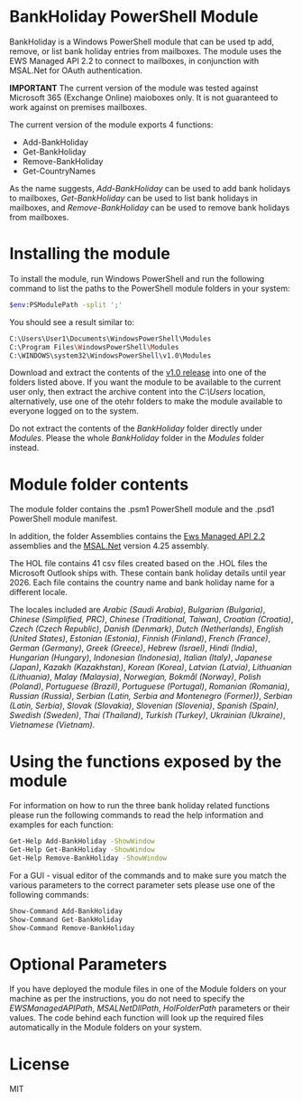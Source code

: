 # BankHoliday PowerShell Module

BankHoliday is a Windows PowerShell module that can be used tp add, remove, or list bank holiday entries from mailboxes. The module uses the EWS Managed API 2.2 to connect to mailboxes, in conjunction with MSAL.Net for OAuth authentication. 

**IMPORTANT** The current version of the module was tested against Microsoft 365 (Exchange Online) maioboxes only. It is not guaranteed to work against on premises mailboxes. 

The current version of the module exports 4 functions:
- Add-BankHoliday
- Get-BankHoliday
- Remove-BankHoliday
- Get-CountryNames

As the name suggests, *Add-BankHoliday* can be used to add bank holidays to mailboxes, *Get-BankHoliday* can be used to list bank holidays in mailboxes, and *Remove-BankHoliday* can be used to remove bank holidays from mailboxes. 

# Installing the module

To install the module, run Windows PowerShell and run the following command to list the paths to the PowerShell module folders in your system:
```sh
$env:PSModulePath -split ';'
```

You should see a result similar to:

```sh
C:\Users\User1\Documents\WindowsPowerShell\Modules
C:\Program Files\WindowsPowerShell\Modules
C:\WINDOWS\system32\WindowsPowerShell\v1.0\Modules
```

Download and extract the contents of the [v1.0 release](https://github.com/andreighita/BankHolidayPowershellModule/files/5972306/BankHoliday_v1.0.zip) into one of the folders listed above. 
If you want the module to be available to the current user only, then extract the archive content into the *C:\Users* location, alternatively, use one of the otehr folders to make the module available to everyone logged on to the system. 

Do not extract the contents of the *BankHoliday* folder directly under *Modules*. Please the whole *BankHoliday* folder in the *Modules* folder instead.

# Module folder contents

The module folder contains the .psm1 PowerShell module and the .psd1 PowerShell module manifest. 

In addition, the folder Assemblies contains the [Ews Managed API 2.2](https://www.microsoft.com/en-us/download/details.aspx?id=42951) assemblies and the [MSAL.Net](https://www.nuget.org/packages/Microsoft.Identity.Client) version 4.25 assembly. 

The HOL file contains 41 csv files created based on the .HOL files the Microsoft Outlook ships with. These contain bank holiday details until year 2026. Each file contains the country name and bank holiday name for a different locale. 

The locales included are *Arabic (Saudi Arabia)*, *Bulgarian (Bulgaria)*, *Chinese (Simplified,  PRC)*, *Chinese (Traditional,  Taiwan)*, *Croatian (Croatia)*, *Czech (Czech Republic)*, *Danish (Denmark)*, *Dutch (Netherlands)*, *English (United States)*, *Estonian (Estonia)*, *Finnish (Finland)*, *French (France)*, *German (Germany)*, *Greek (Greece)*, *Hebrew (Israel)*, *Hindi (India)*, *Hungarian (Hungary)*, *Indonesian (Indonesia)*, *Italian (Italy)*, *Japanese (Japan)*, *Kazakh (Kazakhstan)*, *Korean (Korea)*, *Latvian (Latvia)*, *Lithuanian (Lithuania)*, *Malay (Malaysia)*, *Norwegian,  Bokmål (Norway)*, *Polish (Poland)*, *Portuguese (Brazil)*, *Portuguese (Portugal)*, *Romanian (Romania)*, *Russian (Russia)*, *Serbian (Latin,  Serbia and Montenegro (Former))*, *Serbian (Latin,  Serbia)*, *Slovak (Slovakia)*, *Slovenian (Slovenia)*, *Spanish (Spain)*, *Swedish (Sweden)*, *Thai (Thailand)*, *Turkish (Turkey)*, *Ukrainian (Ukraine)*, *Vietnamese (Vietnam)*.

# Using the functions exposed by the module

For information on how to run the three bank holiday related functions please run the following commands to read the help information and examples for each function:

```sh
Get-Help Add-BankHoliday -ShowWindow
Get-Help Get-BankHoliday -ShowWindow
Get-Help Remove-BankHoliday -ShowWindow
```

For a GUI - visual editor of the commands and to make sure you match the various parameters to the correct parameter sets please use one of the following commands:

```sh
Show-Command Add-BankHoliday
Show-Command Get-BankHoliday
Show-Command Remove-BankHoliday
```

# Optional Parameters

If you have deployed the module files in one of the Module folders on your machine as per the instructions, you do not need to specify the *EWSManagedAPIPath*, *MSALNetDllPath*, *HolFolderPath* parameters or their values. The code behind each function will look up the required files automatically in the Module folders on your system.  
# License
MIT
